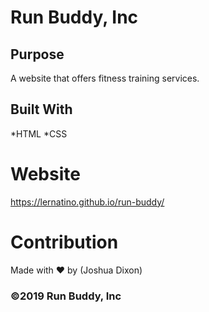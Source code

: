 # Run Buddy, Inc

## Purpose
A website that offers fitness training services.

## Built With
*HTML
*CSS

# Website
https://lernatino.github.io/run-buddy/

# Contribution
Made with ❤️ by (Joshua Dixon)

### ©️2019 Run Buddy, Inc
